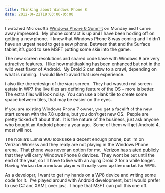 ```yaml
---
title: Thinking about Windows Phone 8
date: 2012-06-22T19:03:00-05:00
---
```

I watched Microsoft’s [Windows Phone 8 Summit](http://channel9.msdn.com/Events/Windows-Phone/Summit/Keynote "Watch the on-demand video of the June 20 press event in San Francisco outlining the past and future of Windows Phone.") on Monday and I came away impressed.  My phone contract is up and I have been holding off on getting a new phone.  I knew that Windows Phone 8 was coming and I didn’t have an urgent need to get a new phone. Between that and the Surface tablet, it’s good to see MSFT putting some skin into the game.

The new screen resolutions and shared code base with Windows 8 are very attractive features.  I like how multitasking has been enhanced but not in the wild west flavor of Android.  My Droid 2 can slow to a crawl, depending on what is running.  I would like to avoid that user experience.

I also like the redesign of the start screen.  They had wasted real screen estate in WP7, the live tiles are defining feature of the OS – more is better.  The extra files will look noisy.  You can use a blank tile to create some space between tiles, that may be easier on the eyes.

If you are existing Windows Phone 7 owner, you get a facelift of the new start screen with the 7.8 update, but you don’t get new OS.  People are pretty ticked off about that.  It is the nature of the business, just ask anyone who bought an Android phone a year ago.  Some of them will get Android 4, most will not.

The Nokia’s Lumia 900 looks like a decent enough phone, but I’m on Verizon Wireless and they really are not playing in the Windows Phone arena.  That phone was never an option for me.  [Verizon has stated publicly](http://www.reuters.com/article/2012/04/20/us-verizon-microsoft-idUSBRE83I1B820120420) that they will carry Windows Phone 8 devices.  They wont be out until the end of the year, so I’ll have to live with an aging Droid 2 for a while longer.  Having Verizon be a serious player will really open up the market for WP8.

As a developer, I want to get my hands on a WP8 device and writing some code for it.  I’ve played around with Android development, but I would prefer to use C# and XAML over java.  I hope that MSFT can pull this one off.
